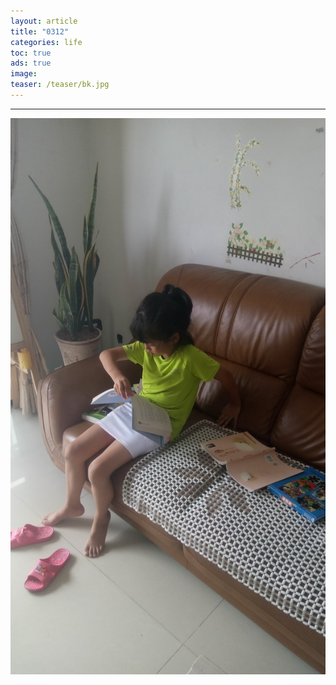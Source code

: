 ```yaml
---
layout: article
title: "0312"
categories: life
toc: true
ads: true
image:
teaser: /teaser/bk.jpg
---
```


---



![df](https://github.com/storage201602/storage201602/blob/master/chenyifan2016/_posts/life/2016-10-01-20161001151307life.md/1475305975752-1197830041.jpg?raw=true)


